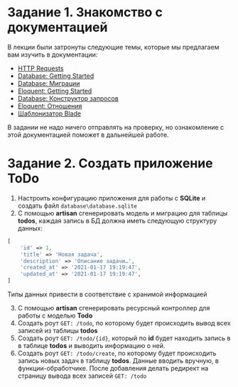 # Задание 1. Знакомство с документацией

В лекции были затронуты следующие темы, которые мы предлагаем вам изучить в документации:
* [HTTP Requests](https://laravel.com/docs/8.x/requests)
* [Database: Getting Started](https://laravel.com/docs/8.x/database)
* [Database: Миграции](https://laravel.com/docs/8.x/migrations)
* [Eloquent: Getting Started](https://laravel.com/docs/8.x/eloquent)
* [Database: Конструктор запросов](https://laravel.com/docs/8.x/queries)
* [Eloquent: Отношения](https://laravel.com/docs/8.x/eloquent-relationships)
* [Шаблонизатор Blade](https://laravel.com/docs/8.x/blade)

В задании не надо ничего отправлять на проверку, но ознакомление с этой документацией поможет в дальнейшей работе.

# Задание 2. Создать приложение ToDo


1. Настроить конфигурацию приложения для работы с **SQLite**
   и создать файл `database\database.sqlite`
2. С помощью **artisan** сгенерировать модель и миграцию для таблицы **todos**, каждая запись
   в БД должна иметь следующую структуру данных:

```php
[
    'id' => 1,
    'title' => 'Новая задача',
    'description' => 'Описание задачи…',
    'created_at' => '2021-01-17 19:19:47',
    'updated_at' => '2021-01-17 19:19:47',
]
```

Типы данных привести в соответствие с хранимой информацией

3. С помощью **artisan** сгенерировать ресурсный контроллер для
   работы с моделью **Todo**
4. Создать роут `GET: /todo`, по которому будет происходить вывод
   всех записей из таблицы **todos**
5. Создать роут `GET: /todo/{id}`, который по **id** будет находить запись
   в в таблице **todos** и выводить информацию о ней.
6. Создать роут `GET: /todo/create`, по которому будет происходить
   запись новых задач в таблицу **todos**. Данные вводить вручную,
   в функции-обработчике. После добавления делать редирект на страницу
   вывода всех записей `GET: /todo`

